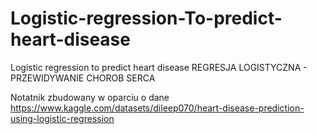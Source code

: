 # Logistic-regression-To-predict-heart-disease
Logistic regression to predict heart disease
REGRESJA LOGISTYCZNA - PRZEWIDYWANIE CHOROB SERCA

Notatnik zbudowany w oparciu o dane https://www.kaggle.com/datasets/dileep070/heart-disease-prediction-using-logistic-regression

